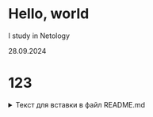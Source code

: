 # Hello, world

I study in  Netology

28.09.2024

# 123
<details><summary>Текст для вставки в файл README.md</summary>
4. 4. Сделайте коммит с изменениями. 
5. 5. Отправьте коммит в репозиторий: <code>git push -u origin new-text</code>.
6.  Откройте репозиторий на GitHub в браузере, переключитесь на ветку new-text и скопируйте ссылку из адресной строки браузера.
</details>